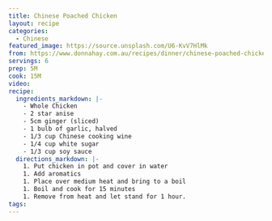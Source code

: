 ```yaml
---
title: Chinese Poached Chicken
layout: recipe
categories:
  - Chinese
featured_image: https://source.unsplash.com/U6-KvV7HlMk
from: https://www.donnahay.com.au/recipes/dinner/chinese-poached-chicken
servings: 6
prep: 5M
cook: 15M
video:
recipe:
  ingredients_markdown: |-
    - Whole Chicken
    - 2 star anise
    - 5cm ginger (sliced)
    - 1 bulb of garlic, halved
    - 1/3 cup Chinese cooking wine
    - 1/4 cup white sugar
    - 1/3 cup soy sauce
  directions_markdown: |-
    1. Put chicken in pot and cover in water
    1. Add aromatics
    1. Place over medium heat and bring to a boil
    1. Boil and cook for 15 minutes
    1. Remove from heat and let stand for 1 hour.
tags:
---
```

